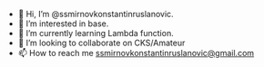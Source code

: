 - 👋 Hi, I’m @ssmirnovkonstantinruslanovic.
- 👀 I’m interested in base.
- 🌱 I’m currently learning Lambda function.
- 💞️ I’m looking to collaborate on CKS/Amateur
- 📫 How to reach me ssmirnovkonstantinruslanovic@gmail.com

<!---
ssmirnovkonstantinruslanovic/ssmirnovkonstantinruslanovic is a ✨ special ✨ repository because its `README.md` (this file) appears on your GitHub profile.
You can click the Preview link to take a look at your changes.
--->
